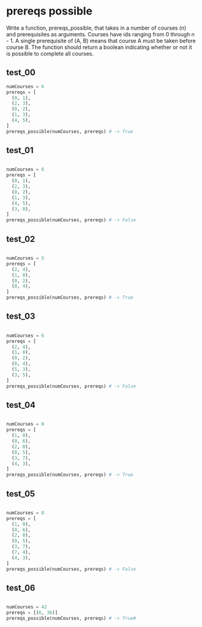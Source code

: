 # prereqs possible

Write a function, prereqs_possible, that takes in a number of courses (n) and prerequisites as arguments. Courses have ids ranging from 0 through n - 1. A single prerequisite of (A, B) means that course A must be taken before course B. The function should return a boolean indicating whether or not it is possible to complete all courses.

## test_00

```python
numCourses = 6
prereqs = [
  (0, 1),
  (2, 3),
  (0, 2),
  (1, 3),
  (4, 5),
]
prereqs_possible(numCourses, prereqs) # -> True
```
## test_01

```python

numCourses = 6
prereqs = [
  (0, 1),
  (2, 3),
  (0, 2),
  (1, 3),
  (4, 5),
  (3, 0),
]
prereqs_possible(numCourses, prereqs) # -> False
```
## test_02

```python

numCourses = 5
prereqs = [
  (2, 4),
  (1, 0),
  (0, 2),
  (0, 4),
]
prereqs_possible(numCourses, prereqs) # -> True
```
## test_03

```python

numCourses = 6
prereqs = [
  (2, 4),
  (1, 0),
  (0, 2),
  (0, 4),
  (5, 3),
  (3, 5),
]
prereqs_possible(numCourses, prereqs) # -> False
```
## test_04

```python

numCourses = 8
prereqs = [
  (1, 0),
  (0, 6),
  (2, 0),
  (0, 5),
  (3, 7),
  (4, 3),
]
prereqs_possible(numCourses, prereqs) # -> True
```

## test_05

```python

numCourses = 8
prereqs = [
  (1, 0),
  (0, 6),
  (2, 0),
  (0, 5),
  (3, 7),
  (7, 4),
  (4, 3),
]
prereqs_possible(numCourses, prereqs) # -> False
```

## test_06

```python

numCourses = 42
prereqs = [(6, 36)]
prereqs_possible(numCourses, prereqs) # -> True#
```
